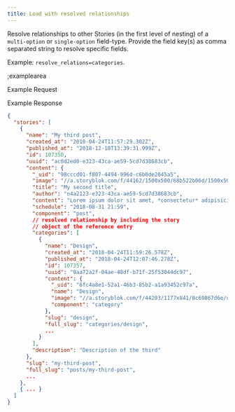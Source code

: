 ```yaml
---
title: Load with resolved relationships
---
```


Resolve relationships to other Stories (in the first level of nesting) of a `multi-option` or `single-option` field-type. Provide the field key(s) as comma separated string to resolve specific fields. 

Example: `resolve_relations=categories`.

;examplearea

Example Request

<RequestExample url="https://api.storyblok.com/v2/cdn/stories/?resolve_relations=categories&starts_with=posts/&token=ask9soUkv02QqbZgmZdeDAtt"></RequestExample>

Example Response

```json
{
  "stories": [
    {
      "name": "My third post",
      "created_at": "2018-04-24T11:57:29.302Z",
      "published_at": "2018-12-10T13:39:31.999Z",
      "id": 107350,
      "uuid": "ac0d2ed0-e323-43ca-ae59-5cd7d38683cb",
      "content": {
        "_uid": "98cccd01-f807-4494-996d-c6b0de2045a5",
        "image": "//a.storyblok.com/f/44162/1500x500/68b522b06d/1500x500.jpeg",
        "title": "My second title",
        "author": "n4a2123-e323-43ca-ae59-5cd7d38683cb",
        "content": "Lorem ipsum dolor sit amet, *consectetur* adipisicing elit, sed do eiusmod\ntempor incididunt ut **labore et dolore magna aliqua**.",
        "schedule": "2018-08-31 21:59",
        "component": "post",
        // resolved relationship by including the story 
        // object of the reference entry
        "categories": [
          {
            "name": "Design",
            "created_at": "2018-04-24T11:59:26.578Z",
            "published_at": "2018-04-24T12:07:46.278Z",
            "id": 107357,
            "uuid": "9aa72a2f-04ae-48df-b71f-25f53044dc97",
            "content": {
              "_uid": "6fc4a8e1-52a1-46b3-85b2-a1a93452c97a",
              "name": "Design",
              "image": "//a.storyblok.com/f/44203/1177x841/8c69867d6e/undraw_lighthouse2_1ebd.png",
              "component": "category"
            },
            "slug": "design",
            "full_slug": "categories/design",
            ...
          }
        ],
        "description": "Description of the third"
      },
      "slug": "my-third-post",
      "full_slug": "posts/my-third-post",
      ...
    },
    { ... }
  ]
}
```
